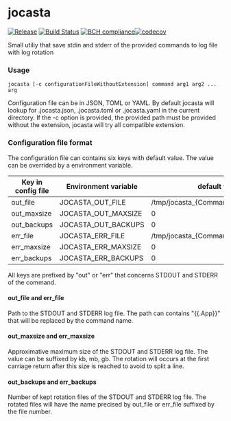 # jocasta 
[![Release](https://img.shields.io/github/release/marema31/jocasta.svg)](https://github.com/marema31/jocasta/releases/latest)
[![Build Status](https://travis-ci.com/marema31/jocasta.svg?branch=master)](https://travis-ci.com/marema31/jocasta) [![BCH compliance](https://bettercodehub.com/edge/badge/marema31/jocasta?branch=master)](https://bettercodehub.com/)[![codecov](https://codecov.io/gh/marema31/jocasta/branch/master/graph/badge.svg)](https://codecov.io/gh/marema31/jocasta)

Small utiliy that save stdin and stderr of the provided commands to log file with log rotation

### Usage

```jocasta [-c configurationFileWithoutExtension] command arg1 arg2 ... arg```

Configuration file can be in JSON, TOML or YAML. By default jocasta will lookup for .jocasta.json, .jocasta.toml or .jocasta.yaml in the current directory. If the -c option is provided, the provided path must be provided without the  extension, jocasta will try all compatible extension.

### Configuration file format

The configuration file can contains six keys with default value. The value can be overrided by a environment variable.

Key in config file | Environment variable | default value
-------------------|----------------------|--------------
out_file | JOCASTA_OUT_FILE | /tmp/jocasta_{CommandName}_stdout.log
out_maxsize | JOCASTA_OUT_MAXSIZE| 0
out_backups | JOCASTA_OUT_BACKUPS | 0 
err_file | JOCASTA_ERR_FILE | /tmp/jocasta_{CommandName}_stderr.log
err_maxsize | JOCASTA_ERR_MAXSIZE| 0
err_backups | JOCASTA_ERR_BACKUPS | 0 

All keys are prefixed by "out" or "err" that concerns STDOUT and STDERR of the command.

#### out_file and err_file

Path to the STDOUT and STDERR log file. The path can contains "{{.App}}" that will be replaced by the command name.

#### out_maxsize and err_maxsize

Approximative maximum size of the STDOUT and STDERR log file. The value can be suffixed by kb, mb, gb. The rotation will occurs at the first carriage return after this size is reached to avoid to split a line.

#### out_backups and err_backups

Number of kept rotation files of the STDOUT and STDERR log file. The rotated files will have the name precised by out_file or err_file suffixed by the file number.

